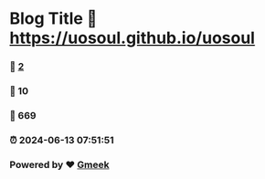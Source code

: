 # Blog Title :link: https://uosoul.github.io/uosoul 
### :page_facing_up: [2](https://uosoul.github.io/uosoul/tag.html) 
### :speech_balloon: 10 
### :hibiscus: 669 
### :alarm_clock: 2024-06-13 07:51:51 
### Powered by :heart: [Gmeek](https://github.com/Meekdai/Gmeek)
